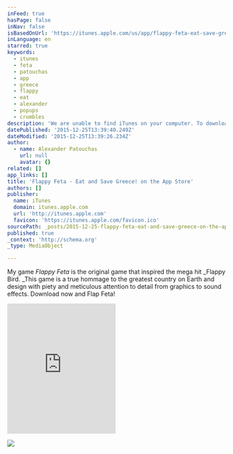```yaml
---
inFeed: true
hasPage: false
inNav: false
isBasedOnUrl: 'https://itunes.apple.com/us/app/flappy-feta-eat-save-greece!/id847365779?mt=8'
inLanguage: en
starred: true
keywords:
  - itunes
  - feta
  - patouchas
  - app
  - greece
  - flappy
  - eat
  - alexander
  - popups
  - crumbles
description: 'We are unable to find iTunes on your computer. To download the free app Flappy Feta - Eat and Save Greece! by Alexander Patouchas, get iTunes now. Already have iTunes? Click I Have iTunes to open it now. iTunes for Mac + PC By Alexander Patouchas Open iTunes to buy and download apps.'
datePublished: '2015-12-25T13:39:40.249Z'
dateModified: '2015-12-25T13:39:26.234Z'
author:
  - name: Alexander Patouchas
    url: null
    avatar: {}
related: []
app_links: []
title: 'Flappy Feta - Eat and Save Greece! on the App Store'
authors: []
publisher:
  name: iTunes
  domain: itunes.apple.com
  url: 'http://itunes.apple.com'
  favicon: 'https://itunes.apple.com/favicon.ico'
sourcePath: _posts/2015-12-25-flappy-feta-eat-and-save-greece-on-the-app-store.md
published: true
_context: 'http://schema.org'
_type: MediaObject

---
```

My game _Flappy Feta_ is the original game that inspired the mega hit _Flappy Bird. _This game is a true hommage to the greatest country on Earth and design with piety and meticulous attention to detail from graphics to sound effects. Download now and Flap Feta!

<iframe src="https://cdn.embedly.com/widgets/media.html?src=http%3A%2F%2Fwidgets.itunes.apple.com%2Fwidget.html%3Fc%3Dus%26brc%3DFFFFFF%26blc%3DFFFFFF%26trc%3DFFFFFF%26tlc%3DFFFFFF%26d%3D%26t%3D%26m%3Dsoftware%26e%3Dsoftware%2CiPadSoftware%26w%3D250%26h%3D300%26ids%3D847365779%26wt%3Ddiscovery%26partnerId%3D%26affiliate_id%3D%26at%3D%26ct%3D&amp;url=https%3A%2F%2Fitunes.apple.com%2Fus%2Fapp%2Fflappy-feta-eat-save-greece%21%2Fid847365779%3Fmt%3D8&amp;image=http%3A%2F%2Fis1.mzstatic.com%2Fimage%2Fthumb%2FPurple6%2Fv4%2F2d%2Fea%2Ff6%2F2deaf686-cac2-0792-8798-a170e1552270%2Fsource%2F1200x630bf.jpg&amp;key=b7d04c9b404c499eba89ee7072e1c4f7&amp;type=text%2Fhtml&amp;schema=apple" width="250" height="300" scrolling="no" frameborder="0" allowfullscreen="allowfullscreen" style=""></iframe>

![](https://the-grid-user-content.s3-us-west-2.amazonaws.com/eeb29850-3b3c-4c80-9fbb-ee4222452710.jpg)